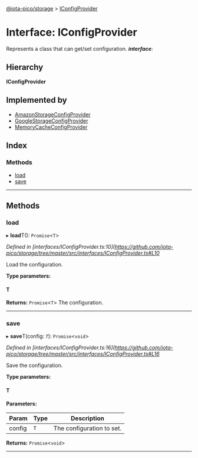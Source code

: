 [@iota-pico/storage](../README.md) > [IConfigProvider](../interfaces/iconfigprovider.md)

# Interface: IConfigProvider

Represents a class that can get/set configuration.
*__interface__*: 

## Hierarchy

**IConfigProvider**

## Implemented by

* [AmazonStorageConfigProvider](../classes/amazonstorageconfigprovider.md)
* [GoogleStorageConfigProvider](../classes/googlestorageconfigprovider.md)
* [MemoryCacheConfigProvider](../classes/memorycacheconfigprovider.md)

## Index

### Methods

* [load](iconfigprovider.md#load)
* [save](iconfigprovider.md#save)

---

## Methods

<a id="load"></a>

###  load

▸ **load**T(): `Promise`<`T`>

*Defined in [interfaces/IConfigProvider.ts:10](https://github.com/iota-pico/storage/tree/master/src/interfaces/IConfigProvider.ts#L10*

Load the configuration.

**Type parameters:**

#### T 

**Returns:** `Promise`<`T`>
The configuration.

___
<a id="save"></a>

###  save

▸ **save**T(config: *`T`*): `Promise`<`void`>

*Defined in [interfaces/IConfigProvider.ts:16](https://github.com/iota-pico/storage/tree/master/src/interfaces/IConfigProvider.ts#L16*

Save the configuration.

**Type parameters:**

#### T 
**Parameters:**

| Param | Type | Description |
| ------ | ------ | ------ |
| config | `T` |  The configuration to set. |

**Returns:** `Promise`<`void`>

___

